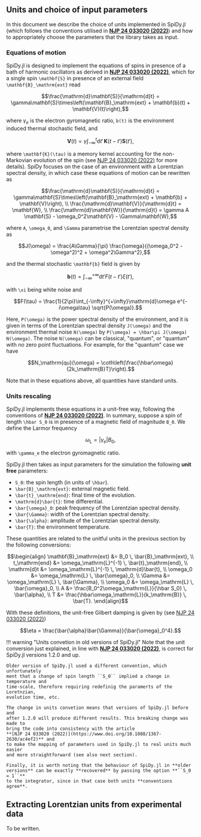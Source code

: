 ## Units and choice of input parameters

In this document we describe the choice of units implemented in SpiDy.jl (which
follows the conventions utilised in 
**[NJP 24 033020 (2022)](https://www.doi.org/10.1088/1367-2630/ac4ef2)**) and
how to appropriately choose the parameters that the library takes as input.

### Equations of motion

SpiDy.jl is designed to implement the equations of spins in presence of a bath
of harmonic oscillators as derived in
**[NJP 24 033020 (2022)](https://www.doi.org/10.1088/1367-2630/ac4ef2)**, which
for a single spin ``\mathbf{S}`` in presence of an external field
``\mathbf{B}_\mathrm{ext}`` read
```math
\frac{\mathrm{d}\mathbf{S}}{\mathrm{d}t} =
    \gamma\mathbf{S}\times\left(\mathbf{B}_\mathrm{ext} + \mathbf{b}(t) + \mathbf{V}(t)\right),
```
where $\gamma_e$ is the electron gyromagnetic ratio, ``b(t)`` is the environment
induced thermal stochastic field, and
```math
\mathbf{V}(t) = \gamma \int_{-\infty}^{t}\mathrm{d}t' \, \mathbf{K}(t-t')\mathbf{S}(t'),
```
where ``\mathbf{K}(\tau)`` is a memory kernel accounting for the non-Markovian
evolution of the spin (see [NJP 24 033020 (2022)](https://www.doi.org/10.1088/1367-2630/ac4ef2)
for more details).
SpiDy focuses on the case of an environment with a Lorentzian spectral density,
in which case these equations of motion can be rewritten as
```math
\frac{\mathrm{d}\mathbf{S}}{\mathrm{d}t} =
    \gamma\mathbf{S}\times\left(\mathbf{B}_\mathrm{ext} + \mathbf{b} + \mathbf{V}\right), \\
\frac{\mathrm{d}\mathbf{V}}{\mathrm{d}t} = \mathbf{W}, \\
\frac{\mathrm{d}\mathbf{W}}{\mathrm{d}t} = \gamma A \mathbf{S} - \omega_0^2\mathbf{V} - \Gamma\mathbf{W},
```
where ``A``, ``\omega_0``, and ``\Gamma`` parametrise the Lorentzian spectral density as
```math
J(\omega) = \frac{A\Gamma}{\pi} \frac{\omega}{(\omega_0^2 - \omega^2)^2 + \omega^2\Gamma^2},
```
and the thermal stochastic ``\mathbf{b}`` field is given by
```math
\mathbf{b}(t) = \int_{-\infty}^{+\infty}\mathrm{d}t' F(t-t') \xi(t'),
```
with ``\xi`` being white noise and
```math
F(\tau) = \frac{1}{2\pi}\int_{-\infty}^{+\infty}\mathrm{d}\omega
    e^{-i\omega\tau} \sqrt{P(\omega)}.
```
Here, ``P(\omega)`` is the power spectral density of the environment, and it is
given in terms of the Lorentzian spectral density ``J(\omega)`` and the
environment thermal noise ``N(\omega)`` by ``P(\omega) = \hbar\pi J(\omega)
N(\omega)``. The noise ``N(\omega)`` can be classical, "quantum", or "quantum" with
no zero point fluctuations. For example, for the "quantum" case we have
```math
N_\mathrm{qu}(\omega) = \coth\left(\frac{\hbar\omega}{2k_\mathrm{B}T}\right).
```

Note that in these equations above, all quantities have standard units.

### Units rescaling

SpiDy.jl implements these equations in a unit-free way, following the
conventions of **[NJP 24 033020 (2022)](https://www.doi.org/10.1088/1367-2630/ac4ef2)**.
In summary, suppose a spin of length ``\hbar S_0`` is in presence of a magnetic
field of magnitude ``B_0``. We define the Larmor frequency
```math
\omega_\mathrm{L} = |\gamma_e| B_0,
```
with ``\gamma_e`` the electron gyromagnetic ratio.

SpiDy.jl then takes as input parameters for the simulation the following **unit free**
parameters:
- ``S_0``: the spin length (in units of ``\hbar``).
- ``\bar{B}_\mathrm{ext}``: external magnetic field.
- ``\bar{t}_\mathrm{end}``: final time of the evolution.
- ``\mathrm{d}\bar{t}``: time differential.
- ``\bar{\omega}_0``: peak frequency of the Lorentzian spectral density.
- ``\bar{\Gamma}``: width of the Lorentzian spectral density.
- ``\bar{\alpha}``: amplitude of the Lorentzian spectral density.
- ``\bar{T}``: the environment temperature.

These quantities are related to the unitful units in the previous section by the
following conversions:
```math
\begin{align}
\mathbf{B}_\mathrm{ext} &= B_0 \, \bar{B}_\mathrm{ext}, \\
t_\mathrm{end} &= \omega_\mathrm{L}^{-1} \, \bar{t}_\mathrm{end}, \\
\mathrm{d}t &= \omega_\mathrm{L}^{-1} \, \mathrm{d}\bar{t}, \\
\omega_0 &= \omega_\mathrm{L} \, \bar{\omega}_0, \\
\Gamma &= \omega_\mathrm{L} \, \bar{\Gamma}, \\
\omega_0 &= \omega_\mathrm{L} \, \bar{\omega}_0, \\
A &= \frac{B_0^2\omega_\mathrm{L}}{\hbar S_0} \, \bar{\alpha}, \\
T &= \frac{\hbar\omega_\mathrm{L}}{k_\mathrm{B}} \, \bar{T}.
\end{align}
```

With these definitions, the unit-free Gilbert damping is given by
(see [NJP 24 033020 (2022)](https://www.doi.org/10.1088/1367-2630/ac4ef2))
```math
\eta = \frac{\bar{\alpha}\bar{\Gamma}}{\bar{\omega}_0^4}.
```

!!! warning "Units convetion in old versions of SpiDy.jl"
    Note that the unit conversion just explained, in line with
    **[NJP 24 033020 (2022)](https://www.doi.org/10.1088/1367-2630/ac4ef2)**,
    is correct for SpiDy.jl versions 1.2.0 and up.

    Older version of SpiDy.jl used a different convention, which unfortunately
    ment that a change of spin length ``S_0`` implied a change in temperature and
    time-scale, therefore requiring redefinig the paramerts of the Loretnzian,
    evolution time, etc.
    
    The change in units convetion means that versions of SpiDy.jl before and
    after 1.2.0 will produce different results. This breaking change was made to
    bring the code into consistency with the article
    **[NJP 24 033020 (2022)](https://www.doi.org/10.1088/1367-2630/ac4ef2)** and
    to make the mapping of parameters used in SpiDy.jl to real units much easier
    and more straightforward (see also next section).

    Finally, it is worth noting that the behaviour of SpiDy.jl in **older
    versions** can be exactly **recovered** by passing the option **``S_0 = 1``**
    to the integrator, since in that case both units **conventions agree**.

## Extracting Lorentzian units from experimental data

To be written.
